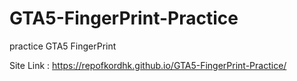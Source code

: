 # GTA5-FingerPrint-Practice
practice GTA5 FingerPrint

Site Link : https://repofkordhk.github.io/GTA5-FingerPrint-Practice/

